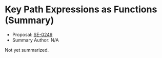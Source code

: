 # Key Path Expressions as Functions (Summary)

* Proposal: [SE-0249](https://github.com/apple/swift-evolution/blob/main/proposals/0249-key-path-literal-function-expressions.md)
* Summary Author: N/A

Not yet summarized.
